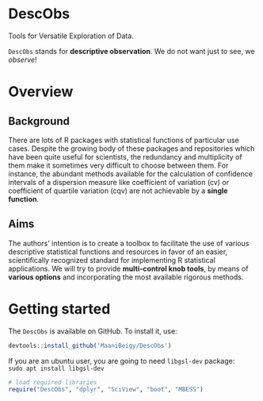 # DescObs
Tools for Versatile Exploration of Data.

`DescObs` stands for **descriptive observation**. 
We do not want just to see, we *observe*! 

# Overview
## Background
There are lots of R packages with statistical functions of particular use cases.
Despite the growing body of these packages and repositories which have been
quite useful for scientists, the redundancy and multiplicity of them
make it sometimes very difficult to choose between them. For instance, the 
abundant methods available for the calculation of confidence intervals of a 
dispersion measure like coefficient of variation (cv) or coefficient of quartile variation (cqv) are not achievable by a **single function**.
## Aims
The authors' intention is to create a toolbox to facilitate the use of various 
descriptive statistical functions and resources in favor of an easier, 
scientifically recognized standard for implementing R statistical applications. 
We will try to provide **multi-control knob tools**, by means of 
**various options** and incorporating the most available rigorous methods. 

# Getting started

The `DescObs` is available on GitHub. To install it, use:  

```r
devtools::install_github('MaaniBeigy/DescObs')  
```
If you are an ubuntu user, you are going to need `libgsl-dev` package:   
`sudo apt install libgsl-dev`  

```r
# load required libraries  
require("DescObs", "dplyr", "SciView", "boot", "MBESS")  
```

